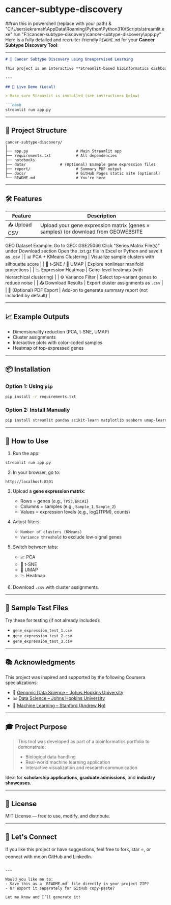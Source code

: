 # cancer-subtype-discovery
##run this in powershell (replace with your path)
& "C:\Users\ekramah\AppData\Roaming\Python\Python310\Scripts\streamlit.exe" run "F:\cancer-subtype-discovery\cancer-subtype-discovery\app.py"
Here is a fully detailed and recruiter-friendly `README.md` for your **Cancer Subtype Discovery Tool**:

---

````markdown
# 🧬 Cancer Subtype Discovery using Unsupervised Learning

This project is an interactive **Streamlit-based bioinformatics dashboard** designed to discover **cancer subtypes** using gene expression data. It applies machine learning techniques like **PCA**, **t-SNE**, **UMAP**, and **K-Means clustering** to analyze high-dimensional transcriptomic datasets. The tool is ideal for bioinformatics research, educational demos, and showcasing machine learning skills in biology.

---

## 🚀 Live Demo (Local)

> Make sure Streamlit is installed (see instructions below)

```bash
streamlit run app.py
````

---

## 📁 Project Structure

```
cancer-subtype-discovery/
│
├── app.py                     # Main Streamlit app
├── requirements.txt           # All dependencies
├── notebooks           
├── data/               # (Optional) Example gene expression files
├── report/                    # Summary PDF output
├── docs/                      # GitHub Pages static site (optional)
└── README.md                  # You're here
```

---

## 🛠 Features

| Feature                    | Description                                                 |
| -------------------------- | ----------------------------------------------------------- |
| 📥 Upload CSV              | Upload your gene expression matrix (genes × samples) (or download from GEOWEBSITE
GEO Dataset Example:
Go to GEO: GSE25066
Click "Series Matrix File(s)" under Download section
Open the .txt.gz file in Excel or Python and save it as .csv
|
| 📊 PCA + KMeans Clustering | Visualize sample clusters with silhouette score             |
| 🔁 t-SNE / 🔀 UMAP         | Explore nonlinear manifold projections                      |
| 📉 Expression Heatmap      | Gene-level heatmap (with hierarchical clustering)           |
| ⚙️ Variance Filter         | Select top-variant genes to reduce noise                    |
| 📤 Download Results        | Export cluster assignments as `.csv`                        |
| 🧾 (Optional) PDF Export   | Add-on to generate summary report (not included by default) |

---

## 📈 Example Outputs

* Dimensionality reduction (PCA, t-SNE, UMAP)
* Cluster assignments
* Interactive plots with color-coded samples
* Heatmap of top-expressed genes

---

## 📦 Installation

### Option 1: Using `pip`

```bash
pip install -r requirements.txt
```

### Option 2: Install Manually

```bash
pip install streamlit pandas scikit-learn matplotlib seaborn umap-learn
```

---

## 📄 How to Use

1. Run the app:

```bash
streamlit run app.py
```

2. In your browser, go to:

```
http://localhost:8501
```

3. Upload a **gene expression matrix**:

   * Rows = genes (e.g., `TP53`, `BRCA1`)
   * Columns = samples (e.g., `Sample_1`, `Sample_2`)
   * Values = expression levels (e.g., log2(TPM), counts)

4. Adjust filters:

   * `Number of clusters (KMeans)`
   * `Variance threshold` to exclude low-signal genes

5. Switch between tabs:

   * 📈 PCA
   * 🔁 t-SNE
   * 🔀 UMAP
   * 📉 Heatmap

6. Download `.csv` with cluster assignments.

---

## 🧪 Sample Test Files

Try these for testing (if not already included):

* `gene_expression_test_1.csv`
* `gene_expression_test_2.csv`
* `gene_expression_test_3.csv`

---

## 📚 Acknowledgments

This project was inspired and supported by the following Coursera specializations:

* 🧬 [Genomic Data Science – Johns Hopkins University](https://www.coursera.org/specializations/genomic-data-science)
* 📊 [Data Science – Johns Hopkins University](https://www.coursera.org/specializations/jhu-data-science)
* 🧠 [Machine Learning – Stanford (Andrew Ng)](https://www.coursera.org/learn/machine-learning)

---

## 🎓 Project Purpose

> This tool was developed as part of a bioinformatics portfolio to demonstrate:
>
> * Biological data handling
> * Real-world machine learning application
> * Interactive visualization and research communication

Ideal for **scholarship applications**, **graduate admissions**, and **industry showcases**.

---

## 📄 License

MIT License — free to use, modify, and distribute.

---

## 🤝 Let's Connect

If you like this project or have suggestions, feel free to fork, star ⭐, or connect with me on GitHub and LinkedIn.

```

---

Would you like me to:
- Save this as a `README.md` file directly in your project ZIP?
- Or export it separately for GitHub copy-paste?

Let me know and I’ll generate it!
```
